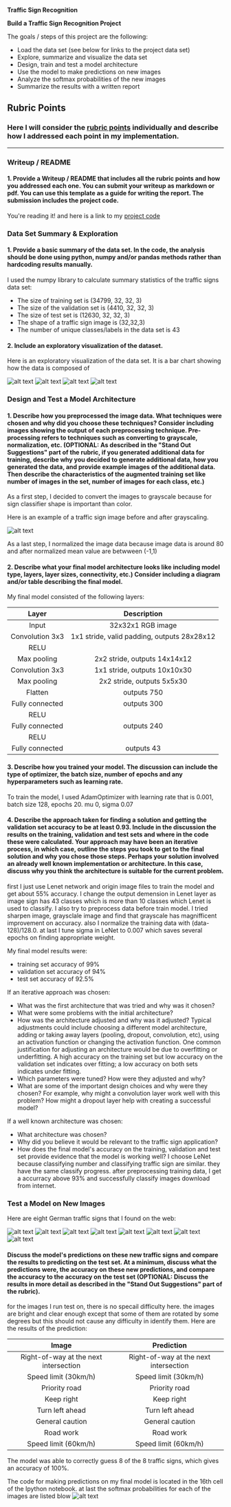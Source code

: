 **Traffic Sign Recognition** 

**Build a Traffic Sign Recognition Project**

The goals / steps of this project are the following:
* Load the data set (see below for links to the project data set)
* Explore, summarize and visualize the data set
* Design, train and test a model architecture
* Use the model to make predictions on new images
* Analyze the softmax probabilities of the new images
* Summarize the results with a written report


[//]: # (Image References)

[image1]: ./images/visualized_images.png "Visualization"
[image2]: ./images/train-set-distribution.png "Visualization"
[image3]: ./images/validation-set-distribution.png "Visualization"
[image4]: ./images/test-set-distribution.png "Visualization"
[image5]: ./images/sharpen-grayscale.png "Traffic Sign 2"


[image6]: ./1.png "Traffic Sign 3"
[image7]: ./2.png "Traffic Sign 4"
[image8]: ./3.png "Traffic Sign 5"
[image9]: ./5.png "Grayscaling"
[image10]: ./6.png "Random Noise"
[image11]: ./8.png "Traffic Sign 1"
[image12]: ./9.png "Traffic Sign 1"
[image13]: ./10.png "Traffic Sign 1"
[image14]: ./images/probabilites.png "Traffic Sign 1"

## Rubric Points
### Here I will consider the [rubric points](https://review.udacity.com/#!/rubrics/481/view) individually and describe how I addressed each point in my implementation.  

---
### Writeup / README

#### 1. Provide a Writeup / README that includes all the rubric points and how you addressed each one. You can submit your writeup as markdown or pdf. You can use this template as a guide for writing the report. The submission includes the project code.

You're reading it! and here is a link to my [project code](https://github.com/parametersky/CarND-Traffic-Sign-Classifier-Project/blob/master/Traffic_Sign_Classifier.ipynb)

### Data Set Summary & Exploration

#### 1. Provide a basic summary of the data set. In the code, the analysis should be done using python, numpy and/or pandas methods rather than hardcoding results manually.

I used the numpy library to calculate summary statistics of the traffic
signs data set:

* The size of training set is (34799, 32, 32, 3)
* The size of the validation set is (4410, 32, 32, 3)
* The size of test set is (12630, 32, 32, 3)
* The shape of a traffic sign image is (32,32,3)
* The number of unique classes/labels in the data set is 43

#### 2. Include an exploratory visualization of the dataset.

Here is an exploratory visualization of the data set. It is a bar chart showing how the data is composed of 

![alt text][image1]
![alt text][image2]
![alt text][image3]
![alt text][image4]

### Design and Test a Model Architecture

#### 1. Describe how you preprocessed the image data. What techniques were chosen and why did you choose these techniques? Consider including images showing the output of each preprocessing technique. Pre-processing refers to techniques such as converting to grayscale, normalization, etc. (OPTIONAL: As described in the "Stand Out Suggestions" part of the rubric, if you generated additional data for training, describe why you decided to generate additional data, how you generated the data, and provide example images of the additional data. Then describe the characteristics of the augmented training set like number of images in the set, number of images for each class, etc.)

As a first step, I decided to convert the images to grayscale because for sign classifier shape is important than color.

Here is an example of a traffic sign image before and after grayscaling.

![alt text][image5]

As a last step, I normalized the image data because image data is around 80 and after normalized mean value are betwween (-1,1)



#### 2. Describe what your final model architecture looks like including model type, layers, layer sizes, connectivity, etc.) Consider including a diagram and/or table describing the final model.

My final model consisted of the following layers:

| Layer         		|     Description	        					| 
|:---------------------:|:---------------------------------------------:| 
| Input         		| 32x32x1 RGB image   							| 
| Convolution 3x3     	| 1x1 stride, valid padding, outputs 28x28x12 	|
| RELU					|												|
| Max pooling	      	| 2x2 stride,  outputs 14x14x12 				|
| Convolution 3x3	    | 1x1 stride, outputs 10x10x30    									|
| Max pooling	      	| 2x2 stride,  outputs 5x5x30 				|
| Flatten	      	|   outputs 750 				|
| Fully connected		| outputs 300        									|
| RELU					|												|
| Fully connected		| outputs 240        									|
| RELU					|												|
| Fully connected		| outputs 43        									|

 


#### 3. Describe how you trained your model. The discussion can include the type of optimizer, the batch size, number of epochs and any hyperparameters such as learning rate.

To train the model, I used AdamOptimizer with learning rate that is 0.001, batch size 128, epochs 20. mu  0,  sigma 0.07

#### 4. Describe the approach taken for finding a solution and getting the validation set accuracy to be at least 0.93. Include in the discussion the results on the training, validation and test sets and where in the code these were calculated. Your approach may have been an iterative process, in which case, outline the steps you took to get to the final solution and why you chose those steps. Perhaps your solution involved an already well known implementation or architecture. In this case, discuss why you think the architecture is suitable for the current problem.

first I just use Lenet network and origin image files to train the model and get about 55% accuracy. I change the output demension in Lenet layer as image sign has 43 classes which is more than 10 classes which Lenet is used to classify. I also try to preprocess data before train model. I tried sharpen image, graysclale image and find that grayscale has magnifficent improvement on accuracy. also I normalize the training data with (data-128)/128.0. at last I tune sigma in LeNet to 0.007 which saves several epochs on finding appropriate weight.

My final model results were:
* training set accuracy of 99%
* validation set accuracy of 94%
* test set accuracy of 92.5%

If an iterative approach was chosen:
* What was the first architecture that was tried and why was it chosen?
* What were some problems with the initial architecture?
* How was the architecture adjusted and why was it adjusted? Typical adjustments could include choosing a different model architecture, adding or taking away layers (pooling, dropout, convolution, etc), using an activation function or changing the activation function. One common justification for adjusting an architecture would be due to overfitting or underfitting. A high accuracy on the training set but low accuracy on the validation set indicates over fitting; a low accuracy on both sets indicates under fitting.
* Which parameters were tuned? How were they adjusted and why?
* What are some of the important design choices and why were they chosen? For example, why might a convolution layer work well with this problem? How might a dropout layer help with creating a successful model?

If a well known architecture was chosen:
* What architecture was chosen?
* Why did you believe it would be relevant to the traffic sign application?
* How does the final model's accuracy on the training, validation and test set provide evidence that the model is working well?
 I choose LeNet because classifying number and classifying traffic sign are similar. they have the same classify progress. after preprocessing training data, I get a accurracy above 93% and successfully classify images download from internet.

### Test a Model on New Images


Here are eight German traffic signs that I found on the web:

![alt text][image6] ![alt text][image7] ![alt text][image8] ![alt text][image12] 
![alt text][image9] ![alt text][image10] ![alt text][image11] ![alt text][image13] 


#### Discuss the model's predictions on these new traffic signs and compare the results to predicting on the test set. At a minimum, discuss what the predictions were, the accuracy on these new predictions, and compare the accuracy to the accuracy on the test set (OPTIONAL: Discuss the results in more detail as described in the "Stand Out Suggestions" part of the rubric).

for the images I run test on, there is no specail difficulty here. the images are bright and clear enough except that some of them are rotated by some degrees but this should not cause any difficulty in identify them.
Here are the results of the prediction:

| Image			        |     Prediction	        					| 
|:---------------------:|:---------------------------------------------:| 
| Right-of-way at the next intersection     		| Right-of-way at the next intersection   									| 
| Speed limit (30km/h)     			| Speed limit (30km/h) 										|
| Priority road					| Priority road											|
| Keep right	      		| Keep right					 				|
| Turn left ahead			|  Turn left ahead      							|
| General caution			|  General caution      							|
| Road work			|  Road work      							|
| Speed limit (60km/h)			|  Speed limit (60km/h)      							|

The model was able to correctly guess 8 of the 8 traffic signs, which gives an accuracy of 100%. 

The code for making predictions on my final model is located in the 16th cell of the Ipython notebook.
at last the softmax probabilities for each of the images are listed blow
![alt text][image14] 


